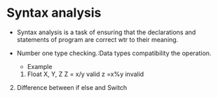 # Syntax analysis

* Syntax analysis is a task of ensuring that the declarations and statements of program are correct wtr to their meaning.

* Number one type checking.:Data types compatibility the operation.
  * Example
  1. Float X, Y, Z 
 Z  = x/y valid 
 z =x%y invalid 

 2. Difference between if else  and Switch



 


